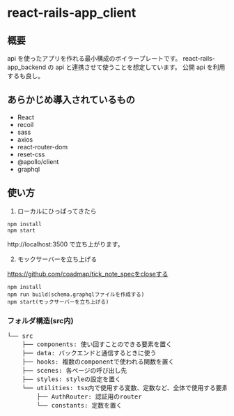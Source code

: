 # react-rails-app_client

## 概要

api を使ったアプリを作れる最小構成のボイラープレートです。
react-rails-app_backend の api と連携させて使うことを想定しています。
公開 api を利用するも良し。

## あらかじめ導入されているもの

- React
- recoil
- sass
- axios
- react-router-dom
- reset-css
- @apollo/client
- graphql

## 使い方

1. ローカルにひっぱってきたら

```
npm install
npm start
```

http://localhost:3500
で立ち上がります。

2. モックサーバーを立ち上げる
   
https://github.com/coadmap/tick_note_specをcloseする

```
npm install
npm run build(schema.graphqlファイルを作成する)
npm start(モックサーバーを立ち上げる)
```

### フォルダ構造(src内)
<pre>
└── src
    ├── components: 使い回すことのできる要素を置く
    ├── data: バックエンドと通信するときに使う
    ├── hooks: 複数のcomponentで使われる関数を置く
    ├── scenes: 各ページの呼び出し先
    ├── styles: styleの設定を置く
    └── utilities: tsx内で使用する変数、定数など、全体で使用する要素を置く
        ├── AuthRouter: 認証用のrouter
        └── constants: 定数を置く
</pre>